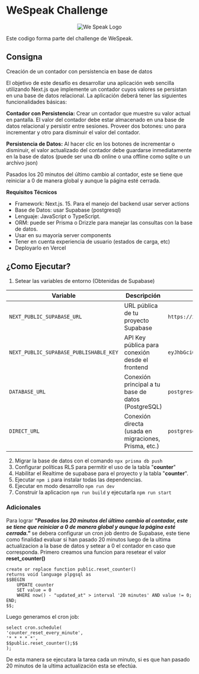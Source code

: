 # WeSpeak Challenge
<p align="center">
  <img src="https://encrypted-tbn0.gstatic.com/images?q=tbn:ANd9GcTpik9jVT0ODhe_Q2kXXVcdpP-DbKlZRuf_Bg&s" alt="We Speak Logo"/>
</p>

Este codigo forma parte del challenge de WeSpeak.
## Consigna
Creación de un contador con persistencia en base de datos

El objetivo de este desafío es desarrollar una aplicación web sencilla utilizando Next.js que implemente un contador cuyos valores se persistan en una base de datos relacional. La aplicación deberá tener las siguientes funcionalidades básicas:

**Contador con Persistencia:** Crear un contador que muestre su valor actual en pantalla. El valor del contador debe estar almacenado en una base de datos relacional y persistir entre sesiones. Proveer dos botones: uno para incrementar y otro para disminuir el valor del contador.

**Persistencia de Datos:** Al hacer clic en los botones de incrementar o disminuir, el valor actualizado del contador debe guardarse inmediatamente en la base de datos (puede ser una db online o una offline como sqlite o un archivo json)

Pasados los 20 minutos del último cambio al contador, este se tiene que reiniciar a 0 de manera global y aunque la página esté cerrada.

**Requisitos Técnicos**

 - Framework: Next.js. 15. Para el manejo del backend usar server actions
 - Base de Datos: usar Supabase (postgresql)
 - Lenguaje: JavaScript o TypeScript.
 - ORM: puede ser Prisma o Drizzle para manejar las consultas con la base de datos.
 - Usar en su mayoría server components
 - Tener en cuenta experiencia de usuario (estados de carga, etc)
 - Deployarlo en Vercel

## ¿Como Ejecutar?
 1. Setear las variables de entorno (Obtenidas de Supabase)

| Variable    | Descripción | Ejemplo
|------|-----------|-----------|
|     `NEXT_PUBLIC_SUPABASE_URL`   | URL pública de tu proyecto Supabase    |  `https://xxxxx.supabase.co`       | 
|     `NEXT_PUBLIC_SUPABASE_PUBLISHABLE_KEY`| API Key pública para conexión desde el frontend   |`eyJhbGciOiJIUzI1NiIsInR...`         |
|     `DATABASE_URL` | Conexión principal a tu base de datos (PostgreSQL)     |`postgresql://user:pass@host:5432/db`|
|     `DIRECT_URL`  | Conexión directa (usada en migraciones, Prisma, etc.)    | `postgresql://user:pass@host:5432/db`|

 2. Migrar la base de datos con el comando `npx prisma db push`
 3. Configurar políticas RLS para permitir el uso de la tabla "**counter**"
 4. Habilitar el Realtime de supabase para el proyecto y la tabla "**counter**".
 5. Ejecutar `npm i` para instalar todas las dependencias.
 6. Ejecutar en modo desarrollo `npm run dev`
 7. Construir la aplicacion `npm run build` y ejecutarla `npm run start`
 
 ### Adicionales
Para lograr ***"Pasados los 20 minutos del último cambio al contador, este se tiene que reiniciar a 0 de manera global y aunque la página esté cerrada."*** se debera configurar un cron job dentro de Supabase, este tiene como finalidad evaluar si han pasado 20 minutos luego de la ultima actualizacion a la base de datos y setear a 0 el contador en caso que corresponda.
Primero creamos una funcion para resetear el valor **reset_counter()**

    create or replace function public.reset_counter() 
    returns void language plpgsql as 
    $$BEGIN
	    UPDATE counter
	    SET value = 0
	    WHERE now() - "updated_at" > interval '20 minutes' AND value != 0;
    END;
    $$;


Luego generamos el cron job:

    select cron.schedule(
    'counter_reset_every_minute',
    '* * * * *',
    $$public.reset_counter();$$
    );

De esta manera se ejecutara la tarea cada un minuto, si es que han pasado 20 minutos de la ultima actualización esta se efectúa.
